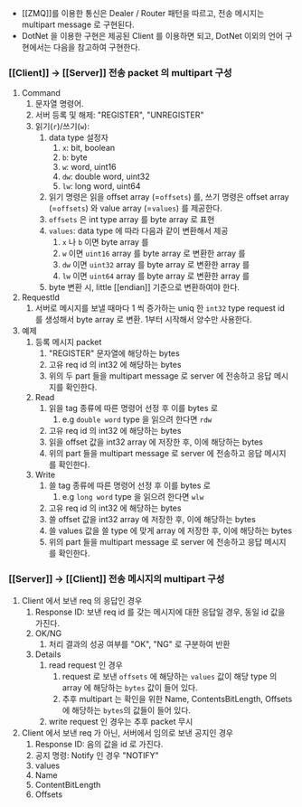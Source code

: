 - [[ZMQ]]를 이용한 통신은 Dealer / Router 패턴을 따르고, 전송 메시지는 multipart message 로 구현된다.
- DotNet 을 이용한 구현은 제공된 Client 를 이용하면 되고, DotNet 이외의 언어 구현에서는 다음을 참고하여 구현한다.

### [[Client]] -> [[Server]] 전송 packet 의 multipart 구성
1. Command
	1. 문자열 명령어. 
	2. 서버 등록 및 해제: "REGISTER", "UNREGISTER" 
	3. 읽기(`r`)/쓰기(`w`): 
		1. data type 설정자
			1. `x`: bit, boolean
			2. `b`: byte
			3. `w`: word, uint16
			4. `dw`: double word, uint32
			5. `lw`: long word, uint64
		2. 읽기 명령은 읽을 offset array (=`offsets`) 를, 쓰기 명령은 offset array (=`offsets`) 와 value array (=`values`) 를 제공한다.
		3. `offsets` 은 int type array 를 byte array 로 표현
		4. `values`:  data type 에 따라 다음과 같이 변환해서 제공
			1. `x` 나 `b` 이면 byte array 를
			2. `w` 이면 `uint16` array 를 byte array 로 변환한 array 를
			3. `dw` 이면 `uint32` array 를 byte array 로 변환한 array 를
			3. `lw` 이면 `uint64` array 를 byte array 로 변환한 array 를
		5. byte 변환 시, little [[endian]] 기준으로 변환하여야 한다.
2. RequestId
	1. 서버로 메시지를 보낼 때마다 1 씩 증가하는 uniq 한 `int32` type request id 를 생성해서 byte array 로 변환.   1부터 시작해서 양수만 사용한다.
3. 예제
	1. 등록 메시지 packet
		1. "REGISTER" 문자열에 해당하는 bytes
		2. 고유 req id 의 int32 에 해당하는 bytes
		3. 위의 두 part 들을 multipart message 로 server 에 전송하고 응답 메시지를 확인한다.
	2. Read
		1. 읽을 tag 종류에 따른 명령어 선정 후 이를 bytes 로 
			1. e.g `double word` type 을 읽으려 한다면 `rdw`
		2. 고유 req id 의 int32 에 해당하는 bytes
		3. 읽을 offset 값을 int32 array 에 저장한 후, 이에 해당하는 bytes
		4. 위의 part 들을 multipart message 로 server 에 전송하고 응답 메시지를 확인한다.
	3. Write
		1. 쓸 tag 종류에 따른 명령어 선정 후 이를 bytes 로 
			1. e.g `long word` type 을 읽으려 한다면 `wlw`
		2. 고유 req id 의 int32 에 해당하는 bytes
		3. 쓸 offset 값을 int32 array 에 저장한 후, 이에 해당하는 bytes
		4. 쓸 values 값을 쓸 type 에 맞게 array 에 저장한 후, 이에 해당하는 bytes
		5. 위의 part 들을 multipart message 로 server 에 전송하고 응답 메시지를 확인한다.
### [[Server]] -> [[Client]] 전송 메시지의 multipart 구성
1. Client 에서 보낸 req 의 응답인 경우
	1. Response ID: 보낸 req id 를 갖는 메시지에 대한 응답일 경우, 동일 id 값을 가진다.
	2. OK/NG
		1. 처리 결과의 성공 여부를 "OK", "NG" 로 구분하여 반환
	3. Details
		1. read request 인 경우
			1. request 로 보낸 `offsets` 에 해당하는 `values` 값이 해당 type 의 array 에 해당하는 `bytes` 값이 들어 있다.
			2. 추후 multipart 는 확인을 위한 Name, ContentsBitLength, Offsets 에 해당하는 `bytes`의 값들이 들어 있다.
		2. write request 인 경우는 추후 packet 무시
2. Client 에서 보낸 req 가 아닌, 서버에서 임의로 보낸 공지인 경우
	1. Response ID: 음의 값을 id 로 가진다.
	2. 공지 명령: Notify 인 경우 "NOTIFY" 
	3. values
	4. Name
	5. ContentBitLength
	6. Offsets
